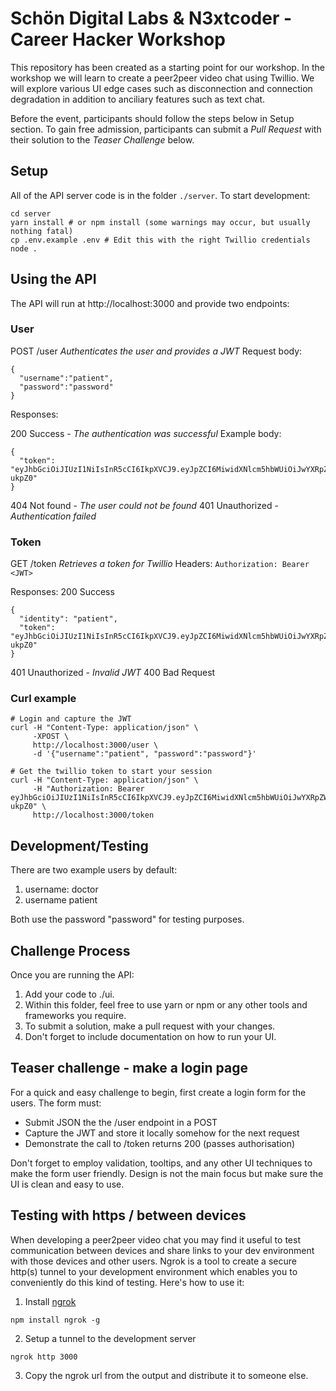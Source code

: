 # Schön Digital Labs & N3xtcoder - Career Hacker Workshop

This repository has been created as a starting point for our workshop. In the workshop we will learn to create a peer2peer video chat using Twillio. We will explore various UI edge cases such as disconnection and connection degradation in addition to anciliary features such as text chat.

Before the event, participants should follow the steps below in Setup section. To gain free admission, participants can submit a *Pull Request* with their solution to the *Teaser Challenge* below.

## Setup

All of the API server code is in the folder `./server`. To start development:

```
cd server
yarn install # or npm install (some warnings may occur, but usually nothing fatal)
cp .env.example .env # Edit this with the right Twillio credentials
node .
```

## Using the API

The API will run at http://localhost:3000 and provide two endpoints:

### User

POST /user *Authenticates the user and provides a JWT*
Request body:
```
{ 
  "username":"patient",
  "password":"password"
}
```
Responses:

200 Success - *The authentication was successful*
Example body:
```
{ 
  "token": "eyJhbGciOiJIUzI1NiIsInR5cCI6IkpXVCJ9.eyJpZCI6MiwidXNlcm5hbWUiOiJwYXRpZW50IiwicGFzc3dvcmQiOiJwYXNzd29yZCIsImRpc3BsYXlOYW1lIjoiSG9tZXIgU2ltcHNvbiIsInJvbGUiOiJwYXRpZW50IiwiaWF0IjoxNTA4NzYxNDA0LCJleHAiOjE1MDg4NDc4MDR9.VDIbyyDpV8_g_KjWQw4H6UDPpvSuYjpjxM1hZ-ukpZ0"
}
```

404 Not found - *The user could not be found*
401 Unauthorized - *Authentication failed*

### Token

GET /token *Retrieves a token for Twillio*
Headers: 
`Authorization: Bearer <JWT>`

Responses:
200 Success
```
{ 
  "identity": "patient",
  "token": "eyJhbGciOiJIUzI1NiIsInR5cCI6IkpXVCJ9.eyJpZCI6MiwidXNlcm5hbWUiOiJwYXRpZW50IiwicGFzc3dvcmQiOiJwYXNzd29yZCIsImRpc3BsYXlOYW1lIjoiSG9tZXIgU2ltcHNvbiIsInJvbGUiOiJwYXRpZW50IiwiaWF0IjoxNTA4NzYxNDA0LCJleHAiOjE1MDg4NDc4MDR9.VDIbyyDpV8_g_KjWQw4H6UDPpvSuYjpjxM1hZ-ukpZ0"
}
```
401 Unauthorized - *Invalid JWT*
400 Bad Request

### Curl example
```
# Login and capture the JWT
curl -H "Content-Type: application/json" \
     -XPOST \
     http://localhost:3000/user \
     -d '{"username":"patient", "password":"password"}'

# Get the twillio token to start your session
curl -H "Content-Type: application/json" \
     -H "Authorization: Bearer eyJhbGciOiJIUzI1NiIsInR5cCI6IkpXVCJ9.eyJpZCI6MiwidXNlcm5hbWUiOiJwYXRpZW50IiwicGFzc3dvcmQiOiJwYXNzd29yZCIsImRpc3BsYXlOYW1lIjoiSG9tZXIgU2ltcHNvbiIsInJvbGUiOiJwYXRpZW50IiwiaWF0IjoxNTA4NzYxNDA0LCJleHAiOjE1MDg4NDc4MDR9.VDIbyyDpV8_g_KjWQw4H6UDPpvSuYjpjxM1hZ-ukpZ0" \
     http://localhost:3000/token
```

## Development/Testing

There are two example users by default:

1. username: doctor
2. username patient

Both use the password "password" for testing purposes.

## Challenge Process

Once you are running the API: 
1. Add your code to ./ui. 
2. Within this folder, feel free to use yarn or npm or any other tools and frameworks you require. 
3. To submit a solution, make a pull request with your changes.
4. Don't forget to include documentation on how to run your UI.


## Teaser challenge - make a login page

For a quick and easy challenge to begin, first create a login form for the users. The form must:

- Submit JSON the the /user endpoint in a POST
- Capture the JWT and store it locally somehow for the next request
- Demonstrate the call to /token returns 200 (passes authorisation)

Don't forget to employ validation, tooltips, and any other UI techniques to make the form user friendly. Design is not the main focus but make sure the UI is clean and easy to use.

## Testing with https / between devices
 
When developing a peer2peer video chat you may find it useful to test communication between devices and share links to your dev environment with those devices and other users. Ngrok is a tool to create a secure http(s) tunnel to your development environment which enables you to conveniently do this kind of testing. Here's how to use it:
 
1. Install [ngrok](https://ngrok.com/)
```
npm install ngrok -g
```
2. Setup a tunnel to the development server
```
ngrok http 3000
```
3. Copy the ngrok url from the output and distribute it to someone else.
